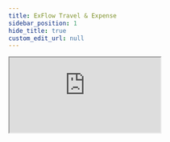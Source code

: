 ```yaml
---
title: ExFlow Travel & Expense
sidebar_position: 1
hide_title: true
custom_edit_url: null
---
```

<div className="proxy-page">
<iframe className="doc-iframe" title="SignUpDocs" src="https://lively-flower-064383f03.4.azurestaticapps.net/tem"></iframe>
<!--<iframe className="doc-iframe" title="SignUpDocs" src="https://thankfulZZZ-water-06a6c0b03.5.azurestaticapps.net/tem"></iframe>-->
</div>

<!--
<iframe className="doc-iframe" title="SignUpDocs" src="https://thankfulZZZ-water-06a6c0b03.5.azurestaticapps.net/user-manual/TEM/travel-and-expense"></iframe>

http://localhost:3000/business-central/docs/user-manual/travel-and-expense/travel-and-expense
-->



